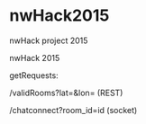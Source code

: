 # nwHack2015
nwHack project 2015

nwHack 2015

getRequests:

/validRooms?lat=<lat>&lon=<lon> (REST)

/chatconnect?room_id=id (socket)